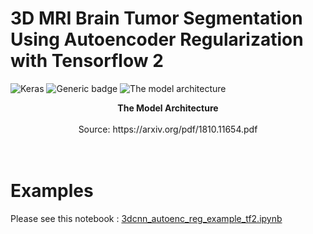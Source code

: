 # 3D MRI Brain Tumor Segmentation Using Autoencoder Regularization with Tensorflow 2

![Keras](https://img.shields.io/badge/Implemented%20in-Keras-red.svg)
![Generic badge](https://img.shields.io/badge/Tensorflow-2-green.svg)
![The model architecture](https://www.suyogjadhav.com/images/misc/brats2018_sota_model.png)
<center><b>The Model Architecture</b></center><br /><center>Source: https://arxiv.org/pdf/1810.11654.pdf</center>
<br /><br />


# Examples
Please see this notebook : [3dcnn_autoenc_reg_example_tf2.ipynb][example_url]



[example_url]: https://github.com/Crispy13/3d-mri-brain-tumor-segmentation-using-autoencoder-regularization/blob/master/3dcnn_autoenc_reg_example_tf2.ipynb


